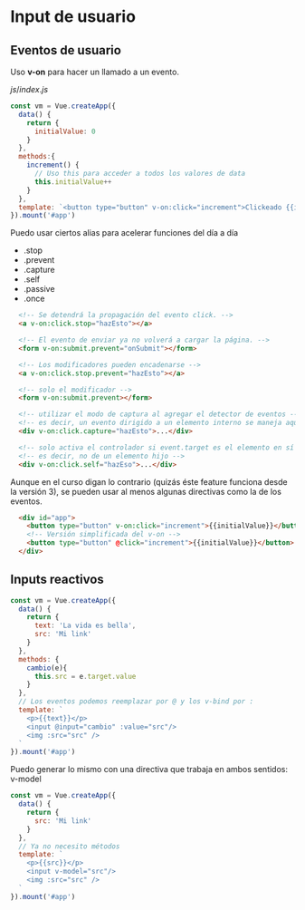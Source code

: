 # Input de usuario

## Eventos de usuario

Uso **v-on** para hacer un llamado a un evento.

$js/index.js$

```js
const vm = Vue.createApp({
  data() {
    return {
      initialValue: 0
    }
  },
  methods:{
    increment() {
      // Uso this para acceder a todos los valores de data
      this.initialValue++
    }
  },
  template: `<button type="button" v-on:click="increment">Clickeado {{initialValue}} veces</button>`
}).mount('#app')
```

Puedo usar ciertos alias para acelerar funciones del día a día

- .stop
- .prevent
- .capture
- .self
- .passive
- .once

```html
  <!-- Se detendrá la propagación del evento click. -->
  <a v-on:click.stop="hazEsto"></a>

  <!-- El evento de enviar ya no volverá a cargar la página. -->
  <form v-on:submit.prevent="onSubmit"></form>

  <!-- Los modificadores pueden encadenarse -->
  <a v-on:click.stop.prevent="hazEsto"></a>

  <!-- solo el modificador -->
  <form v-on:submit.prevent></form>

  <!-- utilizar el modo de captura al agregar el detector de eventos -->
  <!-- es decir, un evento dirigido a un elemento interno se maneja aquí antes de ser manejado por ese elemento -->
  <div v-on:click.capture="hazEsto">...</div>

  <!-- solo activa el controlador si event.target es el elemento en sí -->
  <!-- es decir, no de un elemento hijo -->
  <div v-on:click.self="hazEso">...</div>
```

Aunque en el curso digan lo contrario (quizás éste feature funciona desde la versión 3), se pueden usar al menos algunas directivas como la de los eventos.

```html
  <div id="app">
    <button type="button" v-on:click="increment">{{initialValue}}</button>
    <!-- Versión simplificada del v-on -->
    <button type="button" @click="increment">{{initialValue}}</button>
  </div>
```

## Inputs reactivos

```js
const vm = Vue.createApp({
  data() {
    return {
      text: 'La vida es bella',
      src: 'Mi link'
    }
  },
  methods: {
    cambio(e){
      this.src = e.target.value
    }
  },
  // Los eventos podemos reemplazar por @ y los v-bind por :
  template: `
    <p>{{text}}</p>
    <input @input="cambio" :value="src"/>
    <img :src="src" />
  `
}).mount('#app')
```

Puedo generar lo mismo con una directiva que trabaja en ambos sentidos: v-model

```js
const vm = Vue.createApp({
  data() {
    return {
      src: 'Mi link'
    }
  },
  // Ya no necesito métodos
  template: `
    <p>{{src}}</p>
    <input v-model="src"/>
    <img :src="src" />
  `
}).mount('#app')
```
